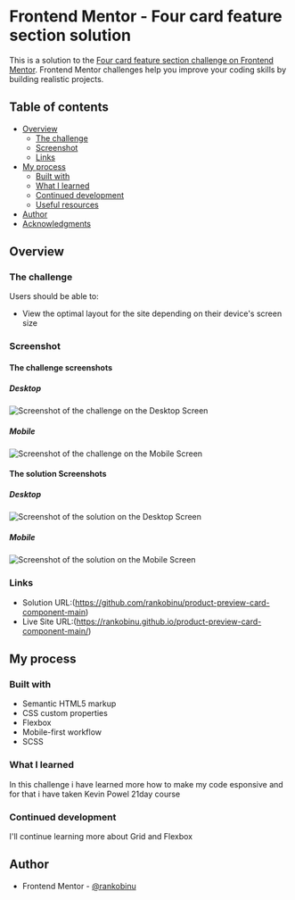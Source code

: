 # Frontend Mentor - Four card feature section solution

This is a solution to the [Four card feature section challenge on Frontend Mentor](https://www.frontendmentor.io/challenges/four-card-feature-section-weK1eFYK). Frontend Mentor challenges help you improve your coding skills by building realistic projects. 

## Table of contents

- [Overview](#overview)
  - [The challenge](#the-challenge)
  - [Screenshot](#screenshot)
  - [Links](#links)
- [My process](#my-process)
  - [Built with](#built-with)
  - [What I learned](#what-i-learned)
  - [Continued development](#continued-development)
  - [Useful resources](#useful-resources)
- [Author](#author)
- [Acknowledgments](#acknowledgments)


## Overview

### The challenge

Users should be able to:

- View the optimal layout for the site depending on their device's screen size

### Screenshot
#### The challenge screenshots
##### Desktop
![Screenshot of the challenge on the Desktop Screen](design/desktop-design.jpg)
##### Mobile
![Screenshot of the challenge on the Mobile Screen](design/mobile-design.jpg)
#### The solution Screenshots
##### Desktop
![Screenshot of the solution on the Desktop Screen](image.png)
##### Mobile
![Screenshot of the solution on the Mobile Screen](image-1.png)

### Links

- Solution URL:(https://github.com/rankobinu/product-preview-card-component-main)
- Live Site URL:(https://rankobinu.github.io/product-preview-card-component-main/)

## My process

### Built with

- Semantic HTML5 markup
- CSS custom properties
- Flexbox
- Mobile-first workflow
- SCSS

### What I learned

In this challenge i have learned more how to make my code esponsive and for that i have taken Kevin Powel 21day course

### Continued development

I'll continue learning more about Grid and Flexbox


## Author

- Frontend Mentor - [@rankobinu](https://www.frontendmentor.io/profile/rankobinu)


